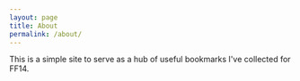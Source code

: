 ```yaml
---
layout: page
title: About
permalink: /about/
---
```


This is a simple site to serve as a hub of useful bookmarks I've collected for FF14.
